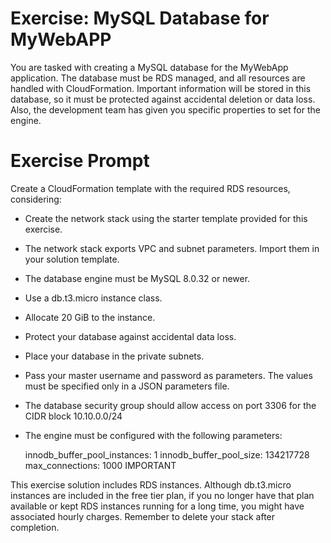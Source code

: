 # Exercise: MySQL Database for MyWebAPP

You are tasked with creating a MySQL database for the MyWebApp application. The database must be RDS managed, and all resources are handled with CloudFormation. Important information will be stored in this database, so it must be protected against accidental deletion or data loss. Also, the development team has given you specific properties to set for the engine.

# Exercise Prompt

Create a CloudFormation template with the required RDS resources, considering:

- Create the network stack using the starter template provided for this exercise.
- The network stack exports VPC and subnet parameters. Import them in your solution template.
- The database engine must be MySQL 8.0.32 or newer.
- Use a db.t3.micro instance class.
- Allocate 20 GiB to the instance.
- Protect your database against accidental data loss.
- Place your database in the private subnets.
- Pass your master username and password as parameters. The values must be specified only in a JSON parameters file.
- The database security group should allow access on port 3306 for the CIDR block 10.10.0.0/24
- The engine must be configured with the following parameters:

    innodb_buffer_pool_instances: 1
    innodb_buffer_pool_size: 134217728
    max_connections: 1000
    IMPORTANT

This exercise solution includes RDS instances. Although db.t3.micro instances are included in the free tier plan, if you no longer have that plan available or kept RDS instances running for a long time, you might have associated hourly charges. Remember to delete your stack after completion.